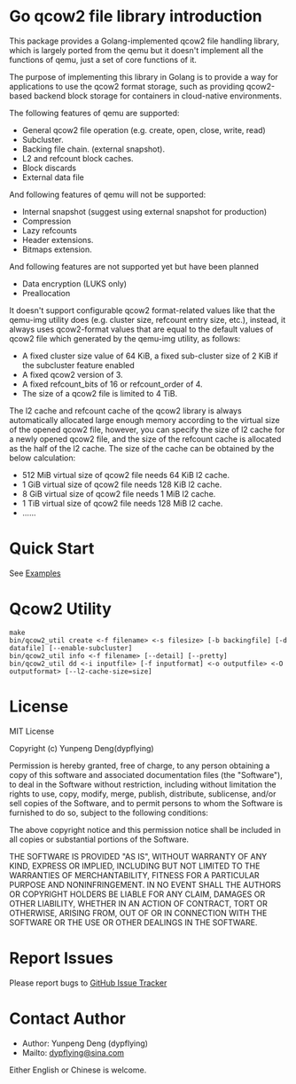Go qcow2 file library introduction
==================================
This package provides a Golang-implemented qcow2 file handling library, which is largely ported from the qemu but it doesn't implement all the functions of qemu, just a set of core functions of it. 

The purpose of implementing this library in Golang is to provide a way for applications to use the qcow2 format storage, such as providing qcow2-based backend block storage for containers in cloud-native environments.

The following features of qemu are supported: 
- General qcow2 file operation (e.g. create, open, close, write, read) 
- Subcluster. 
- Backing file chain. (external snapshot). 
- L2 and refcount block caches. 
- Block discards
- External data file 

And following features of qemu will not be supported: 
- Internal snapshot (suggest using external snapshot for production)
- Compression 
- Lazy refcounts
- Header extensions. 
- Bitmaps extension.


And following features are not supported yet but have been planned
- Data encryption (LUKS only)
- Preallocation

It doesn't support configurable qcow2 format-related values like that the qemu-img utility does (e.g. cluster size, refcount entry size, etc.), instead, it always uses qcow2-format values that are equal to the default values of qcow2 file which generated by the qemu-img utility, as follows: 
- A fixed cluster size value of 64 KiB, a fixed sub-cluster size of 2 KiB if the subcluster feature enabled 
- A fixed qcow2 version of 3. 
- A fixed refcount_bits of 16 or refcount_order of 4.  
- The size of a qcow2 file is limited to 4 TiB. 

The l2 cache and refcount cache of the qcow2 library is always automatically allocated large enough memory according to the virtual size of the opened qcow2 file, however, you can specify the size of l2 cache for a newly opened qcow2 file, and the size of the refcount cache is allocated as the half of the l2 cache. The size of the cache can be obtained by the below calculation: 
- 512 MiB virtual size of qcow2 file needs 64 KiB l2 cache.
- 1 GiB virtual size of qcow2 file needs 128 KiB l2 cache. 
- 8 GiB virtual size of qcow2 file needs 1 MiB l2 cache. 
- 1 TiB virtual size of qcow2 file needs 128 MiB l2 cache. 
- ...... 

Quick Start 
===========
See [Examples](https://github.com/dypflying/go-qcow2lib/tree/main/examples) 

Qcow2 Utility 
==============
```shell
make 
bin/qcow2_util create <-f filename> <-s filesize> [-b backingfile] [-d datafile] [--enable-subcluster]
bin/qcow2_util info <-f filename> [--detail] [--pretty] 
bin/qcow2_util dd <-i inputfile> [-f inputformat] <-o outputfile> <-O outputformat> [--l2-cache-size=size]
```

License 
=======
MIT License

Copyright (c) Yunpeng Deng(dypflying)

Permission is hereby granted, free of charge, to any person obtaining a copy of this software and associated documentation files (the "Software"), to deal in the Software without restriction, including without limitation the rights to use, copy, modify, merge, publish, distribute, sublicense, and/or sell copies of the Software, and to permit persons to whom the Software is furnished to do so, subject to the following conditions:

The above copyright notice and this permission notice shall be included in all copies or substantial portions of the Software.

THE SOFTWARE IS PROVIDED "AS IS", WITHOUT WARRANTY OF ANY KIND, EXPRESS OR IMPLIED, INCLUDING BUT NOT LIMITED TO THE WARRANTIES OF MERCHANTABILITY, FITNESS FOR A PARTICULAR PURPOSE AND NONINFRINGEMENT. IN NO EVENT SHALL THE AUTHORS OR COPYRIGHT HOLDERS BE LIABLE FOR ANY CLAIM, DAMAGES OR OTHER LIABILITY, WHETHER IN AN ACTION OF CONTRACT, TORT OR OTHERWISE, ARISING FROM, OUT OF OR IN CONNECTION WITH THE SOFTWARE OR THE USE OR OTHER DEALINGS IN THE SOFTWARE.

Report Issues 
=============
Please report bugs to [GitHub Issue Tracker](https://github.com/dypflying/go-qcow2lib/issues) 


Contact Author
==============
- Author: Yunpeng Deng (dypflying)
- Mailto: dypflying@sina.com

Either English or Chinese is welcome.

